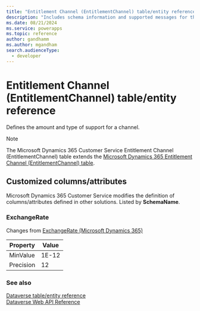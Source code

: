 ```yaml
---
title: "Entitlement Channel (EntitlementChannel) table/entity reference (Microsoft Dynamics 365 Customer Service)"
description: "Includes schema information and supported messages for the Entitlement Channel (EntitlementChannel) table/entity with Microsoft Dynamics 365 Customer Service."
ms.date: 08/21/2024
ms.service: powerapps
ms.topic: reference
author: gandhamm
ms.author: mgandham
search.audienceType: 
  - developer
---
```


# Entitlement Channel (EntitlementChannel) table/entity reference

Defines the amount and type of support for a channel.

> [!NOTE]
> The Microsoft Dynamics 365 Customer Service Entitlement Channel (EntitlementChannel) table extends the [Microsoft Dynamics 365 Entitlement Channel (EntitlementChannel) table](/dynamics365/developer/entities/entitlementchannel).



## Customized columns/attributes

Microsoft Dynamics 365 Customer Service modifies the definition of columns/attributes defined in other solutions. Listed by **SchemaName**.

### <a name="BKMK_ExchangeRate"></a> ExchangeRate

Changes from [ExchangeRate (Microsoft Dynamics 365)](/dynamics365/developer/entities/entitlementchannel#BKMK_ExchangeRate)

|Property|Value|
|---|---|
|MinValue|1E-12|
|Precision|12|




### See also

[Dataverse table/entity reference](../about-entity-reference.md)  
[Dataverse Web API Reference](/power-apps/developer/data-platform/webapi/reference/about)   

